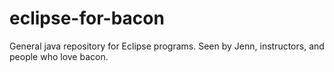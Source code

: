 # eclipse-for-bacon
General java repository for Eclipse programs. Seen by Jenn, instructors, and people who love bacon.
